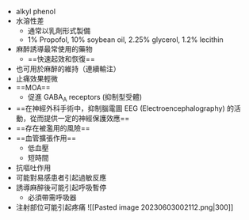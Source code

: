 - alkyl phenol
- 水溶性差
	- 通常以乳劑形式製備
	- 1% Propofol, 10% soybean oil, 2.25% glycerol, 1.2% lecithin
- 麻醉誘導最常使用的藥物
	- ==快速起效和恢復==
- 也可用於麻醉的維持（連續輸注）
- 止痛效果輕微
- ==MOA==
	- 促進 GABA<sub>A</sub> receptors (抑制型受體)
- ==在神經外科手術中，抑制腦電圖 EEG (Electroencephalography) 的活動，從而提供一定的神經保護效應==
- ==存在被濫用的風險==
- ==血管擴張作用==
	- 低血壓
	- 短時間
- 抗嘔吐作用
- 可能對易感患者引起過敏反應
- 誘導麻醉後可能引起呼吸暫停
	- 必須帶需呼吸器
- 注射部位可能引起疼痛
![[Pasted image 20230603002112.png|300]]